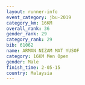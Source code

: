 ```yaml
---
layout: runner-info 
event_category: jbu-2019 
category_km: 16KM  
overall_rank: 36
gender_rank: 29
category_rank: 29
bib: 61062
name: ARMAN NIZAM MAT YUSOF
category: 16KM Men Open
gender: Male
finish_time: 2-05-15
country: Malaysia
---
```


